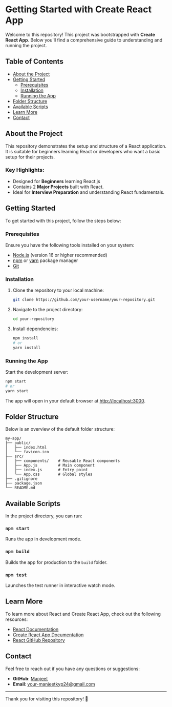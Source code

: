 # Getting Started with Create React App

Welcome to this repository! This project was bootstrapped with **Create React App**. Below you'll find a comprehensive guide to understanding and running the project.



## Table of Contents
- [About the Project](#about-the-project)
- [Getting Started](#getting-started)
  - [Prerequisites](#prerequisites)
  - [Installation](#installation)
  - [Running the App](#running-the-app)
- [Folder Structure](#folder-structure)
- [Available Scripts](#available-scripts)
- [Learn More](#learn-more)
- [Contact](#contact)

## About the Project
This repository demonstrates the setup and structure of a React application. It is suitable for beginners learning React or developers who want a basic setup for their projects.

### Key Highlights:
- Designed for **Beginners** learning React.js
- Contains 2 **Major Projects** built with React.
- Ideal for **Interview Preparation** and understanding React fundamentals.

## Getting Started
To get started with this project, follow the steps below:

### Prerequisites
Ensure you have the following tools installed on your system:
- [Node.js](https://nodejs.org/) (version 16 or higher recommended)
- [npm](https://www.npmjs.com/) or [yarn](https://yarnpkg.com/) package manager
- [Git](https://git-scm.com/)

### Installation
1. Clone the repository to your local machine:
   ```bash
   git clone https://github.com/your-username/your-repository.git
   ```

2. Navigate to the project directory:
   ```bash
   cd your-repository
   ```

3. Install dependencies:
   ```bash
   npm install
   # or
   yarn install
   ```

### Running the App
Start the development server:
```bash
npm start
# or
yarn start
```

The app will open in your default browser at [http://localhost:3000](http://localhost:3000).

## Folder Structure
Below is an overview of the default folder structure:

```
my-app/
├── public/
│   ├── index.html
│   └── favicon.ico
├── src/
│   ├── components/    # Reusable React components
│   ├── App.js         # Main component
│   ├── index.js       # Entry point
│   └── App.css        # Global styles
├── .gitignore
├── package.json
└── README.md
```

## Available Scripts
In the project directory, you can run:

### `npm start`
Runs the app in development mode.

### `npm build`
Builds the app for production to the `build` folder.

### `npm test`
Launches the test runner in interactive watch mode.

## Learn More
To learn more about React and Create React App, check out the following resources:
- [React Documentation](https://reactjs.org/)
- [Create React App Documentation](https://create-react-app.dev/)
- [React GitHub Repository](https://github.com/facebook/react/)

## Contact
Feel free to reach out if you have any questions or suggestions:
- **GitHub**: [Manjeet](https://github.com/manjeetdeveloper)
- **Email**: your-manjeetkyp24@gmail.com

---
Thank you for visiting this repository! 🚀
